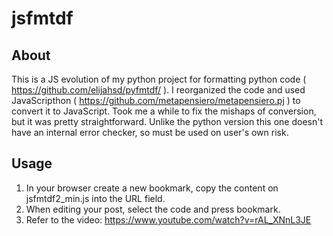 # jsfmtdf

## About
This is a JS evolution of my python project for formatting python code ( https://github.com/elijahsd/pyfmtdf/ ).
I reorganized the code and used JavaScripthon ( https://github.com/metapensiero/metapensiero.pj ) to convert it to JavaScript. Took me a while to fix the mishaps of conversion, but it was pretty straightforward.
Unlike the python version this one doesn't have an internal error checker, so must be used on user's own risk.

## Usage
1. In your browser create a new bookmark, copy the content on jsfmtdf2_min.js into the URL field.
2. When editing your post, select the code and press bookmark.
3. Refer to the video: https://www.youtube.com/watch?v=rAL_XNnL3JE
